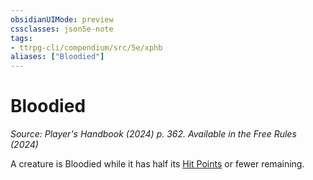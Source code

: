 ```yaml
---
obsidianUIMode: preview
cssclasses: json5e-note
tags:
- ttrpg-cli/compendium/src/5e/xphb
aliases: ["Bloodied"]
---
```

# Bloodied
*Source: Player's Handbook (2024) p. 362. Available in the Free Rules (2024)* 

A creature is Bloodied while it has half its [Hit Points](3-Compendium/rules/variant-rules/hit-points-xphb.md) or fewer remaining.